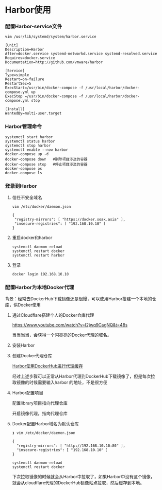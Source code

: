 # Harbor使用

### 配置Harbor-service文件

```shell
vim /usr/lib/systemd/system/harbor.service  

[Unit]
Description=Harbor
After=docker.service systemd-networkd.service systemd-resolved.service
Requires=docker.service
Documentation=http://github.com/vmware/harbor

[Service]
Type=simple
Restart=on-failure
RestartSec=5
ExecStart=/usr/bin/docker-compose -f /usr/local/harbor/docker-compose.yml up
ExecStop =/usr/bin/docker-compose -f /usr/local/harbor/docker-compose.yml stop

[Install]
WantedBy=multi-user.target
```



### Harbor管理命令

```shell
systemctl start harbor
systemctl status harbor
systemctl stop harbor
systemctl enable --now harbor
docker-compose up -d
docker-compose down   #删除项目涉及的容器
docker-compose stop   #停止项目涉及的容器
docker-compose ps
docker-compose ls
```



### 登录到Harbor

1. 信任不安全域名

   ```shell
   vim /etc/docker/daemon.json
   
   {
    "registry-mirrors": [ "https://docker.soak.asia" ],
    "insecure-registries": [ "192.168.10.10" ]
   }
   ```

2. 重启docker和harbor   

   ```shell
   systemctl daemon-reload
   systemctl restart docker
   systemctl restart harbor
   ```

3. 登录

   ```shell
   docker login 192.168.10.10
   ```



### 配置Harbor为本地Docker代理

背景：经常去DockerHub下载镜像还是很慢，可以使用Harbor搭建一个本地的仓库，供Docker使用

1. 通过Cloudflare搭建个人的Docker仓库代理

   https://www.youtube.com/watch?v=l2jwq9CagNQ&t=48s

   当当当当，会获得一个闪亮亮的Docker代理的域名。

2. 安装Harbor

3. 创建Docker代理仓库

   [Harbor使用DockerHub进行代理缓存](https://juejin.cn/post/7309158089374187571)

   经过上述步骤可以正常从Harbor代理到DockerHub下载镜像了，但是每次拉取镜像的时候需要输入harbor 的地址，不是很方便

4. Harbor配置项目

   配置library项目指向代理仓库

   开启镜像代理，指向代理仓库

5. Docker配置Harbor域名为默认仓库

   ```shell
   ❯ vim /etc/docker/daemon.json
   
   {
     "registry-mirrors": [ "http://192.168.10.10:80" ],
     "insecure-registries": [ "192.168.10.10" ]
   }
   
   systemctl daemon-reload
   systemctl restart docker
   ```

   下次拉取镜像的时候就会从Harbor中拉取了，如果Harbor中没有这个镜像，就会从cloudflare代理的DockerHub镜像站点拉取，然后缓存到本地。

